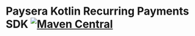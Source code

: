 # Paysera Kotlin Recurring Payments SDK [![Maven Central](https://maven-badges.herokuapp.com/maven-central/com.paysera.lib/kotlin-lib-recurring-payments-sdk/badge.svg)](https://maven-badges.herokuapp.com/maven-central/com.paysera.lib/kotlin-lib-recurring-payments-sdk)
